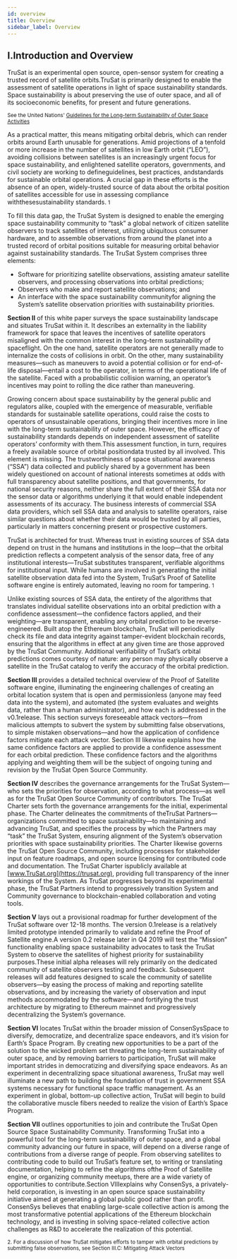 ```yaml
---
id: overview
title: Overview
sidebar_label: Overview
---
```


## I.Introduction and Overview

TruSat is an experimental open source, open-sensor system for creating a trusted record of satellite orbits.TruSat is primarily designed to enable the assessment of satellite operations in light of space sustainability standards. Space sustainability is about preserving the use of outer space, and all of its socioeconomic benefits, for present and future generations.

<small>See the United Nations' [Guidelines for the Long-term Sustainability of Outer Space Activities](https://www.unoosa.org/res/oosadoc/data/documents/2018/aac_1052018crp/aac_1052018crp_20_0_html/AC105_2018_CRP20E.pdf)</small>

As a practical matter, this means mitigating orbital debris, which can render orbits around Earth unusable for generations. Amid projections of a tenfold or more increase in the number of satellites in low Earth orbit (“LEO”), avoiding collisions between satellites is an increasingly urgent focus for space sustainability, and enlightened satellite operators, governments, and civil society are working to defineguidelines, best practices, andstandards for sustainable orbital operations. A crucial gap in these efforts is the absence of an open, widely-trusted source of data about the orbital position of satellites accessible for use in assessing compliance withthesesustainability standards. <small>1</small>

To fill this data gap, the TruSat System is designed to enable the emerging space sustainability community to “task” a global network of citizen satellite observers to track satellites of interest, utilizing ubiquitous consumer hardware, and to assemble observations from around the planet into a trusted record of orbital positions suitable for measuring orbital behavior against sustainability standards. The TruSat System comprises three elements:

- Software for prioritizing satellite observations, assisting amateur satellite observers, and processing observations into orbital predictions;
- Observers who make and report satellite observations; and
- An interface with the space sustainability communityfor aligning the System’s satellite observation priorities with sustainability priorities.

**Section II** of this white paper surveys the space sustainability landscape and situates TruSat within it. It describes an externality in the liability framework for space that leaves the incentives of satellite operators misaligned with the common interest in the long-term sustainability of spaceflight. On the one hand, satellite operators are not generally made to internalize the costs of collisions in orbit. On the other, many sustainability measures—such as maneuvers to avoid a potential collision or for end-of-life disposal—entail a cost to the operator, in terms of the operational life of the satellite. Faced with a probabilistic collision warning, an operator’s incentives may point to rolling the dice rather than maneuvering.

Growing concern about space sustainability by the general public and regulators alike, coupled with the emergence of measurable, verifiable standards for sustainable satellite operations, could raise the costs to operators of unsustainable operations, bringing their incentives more in line with the long-term sustainability of outer space. However, the efficacy of sustainability standards depends on independent assessment of satellite operators’ conformity with them.This assessment function, in turn, requires a freely available source of orbital positiondata trusted by all involved. This element is missing. The trustworthiness of space situational awareness (“SSA”) data collected and publicly shared by a government has been widely questioned on account of national interests sometimes at odds with full transparency about satellite positions, and that governments, for national security reasons, neither share the full extent of their SSA data nor the sensor data or algorithms underlying it that would enable independent assessments of its accuracy. The business interests of commercial SSA data providers, which sell SSA data and analysis to satellite operators, raise similar questions about whether their data would be trusted by all parties, particularly in matters concerning present or prospective customers.

TruSat is architected for trust. Whereas trust in existing sources of SSA data depend on trust in the humans and institutions in the loop—that the orbital prediction reflects a competent analysis of the sensor data, free of any institutional interests—TruSat substitutes transparent, verifiable algorithms for institutional input. While humans are involved in generating the initial satellite observation data fed into the System, TruSat’s Proof of Satellite software engine is entirely automated, leaving no room for tampering. <small>1</small>

Unlike existing sources of SSA data, the entirety of the algorithms that translates individual satellite observations into an orbital prediction with a confidence assessment—the confidence factors applied, and their weighting—are transparent, enabling any orbital prediction to be reverse-engineered. Built atop the Ethereum blockchain, TruSat will periodically check its file and data integrity against tamper-evident blockchain records, ensuring that the algorithms in effect at any given time are those approved by the TruSat Community. Additional verifiability of TruSat’s orbital predictions comes courtesy of nature: any person may physically observe a satellite in the TruSat catalog to verify the accuracy of the orbital prediction.

**Section III** provides a detailed technical overview of the Proof of Satellite software engine, illuminating the engineering challenges of creating an orbital location system that is open and permissionless (anyone may feed data into the system), and automated (the system evaluates and weights data, rather than a human administrator), and how each is addressed in the v0.1release. This section surveys foreseeable attack vectors—from malicious attempts to subvert the system by submitting false observations, to simple mistaken observations—and how the application of confidence factors mitigate each attack vector. Section III likewise explains how the same confidence factors are applied to provide a confidence assessment for each orbital prediction. These confidence factors and the algorithms applying and weighting them will be the subject of ongoing tuning and revision by the TruSat Open Source Community.

**Section IV** describes the governance arrangements for the TruSat System—who sets the priorities for observation, according to what process—as well as for the TruSat Open Source Community of contributors. The TruSat Charter sets forth the governance arrangements for the initial, experimental phase. The Charter delineates the commitments of theTruSat Partners—organizations committed to space sustainability—to maintaining and advancing TruSat, and specifies the process by which the Partners may “task” the TruSat System, ensuring alignment of the System’s observation priorities with space sustainability priorities. The Charter likewise governs the TruSat Open Source Community, including processes for stakeholder input on feature roadmaps, and open source licensing for contributed code and documentation. The TruSat Charter ispublicly available at [www.TruSat.org](https://trusat.org), providing full transparency of the inner workings of the System. As TruSat progresses beyond its experimental phase, the TruSat Partners intend to progressively transition System and Community governance to blockchain-enabled collaboration and voting tools.

**Section V** lays out a provisional roadmap for further development of the TruSat software over 12-18 months. The version 0.1release is a relatively limited prototype intended primarily to validate and refine the Proof of Satellite engine.A version 0.2 release later in Q4 2019 will test the “Mission” functionality enabling space sustainability advocates to task the TruSat System to observe the satellites of highest priority for sustainability purposes.These initial alpha releases will rely primarily on the dedicated community of satellite observers testing and feedback. Subsequent releases will add features designed to scale the community of satellite observers—by easing the process of making and reporting satellite observations, and by increasing the variety of observation and input methods accommodated by the software—and fortifying the trust architecture by migrating to Ethereum mainnet and progressively decentralizing the System’s governance.

**Section VI** locates TruSat within the broader mission of ConsenSysSpace to diversify, democratize, and decentralize space endeavors, and it’s vision for Earth’s Space Program. By creating new opportunities to be a part of the solution to the wicked problem set threating the long-term sustainability of outer space, and by removing barriers to participation, TruSat will make important strides in democratizing and diversifying space endeavors. As an experiment in decentralizing space situational awareness, TruSat may well illuminate a new path to building the foundation of trust in government SSA systems necessary for functional space traffic management. As an experiment in global, bottom-up collective action, TruSat will begin to build the collaborative muscle fibers needed to realize the vision of Earth’s Space Program.

**Section VII** outlines opportunities to join and contribute the TruSat Open Source Space Sustainability Community. Transforming TruSat into a powerful tool for the long-term sustainability of outer space, and a global community advancing our future in space, will depend on a diverse range of contributions from a diverse range of people. From observing satellites to contributing code to build out TruSat’s feature set, to writing or translating documentation, helping to refine the algorithms ofthe Proof of Satellite engine, or organizing community meetups, there are a wide variety of opportunities to contribute.Section VIIIexplains why ConsenSys, a privately-held corporation, is investing in an open source space sustainability initiative aimed at generating a global public good rather than profit. ConsenSys believes that enabling large-scale collective action is among the most transformative potential applications of the Ethereum blockchain technology, and is investing in solving space-related collective action challenges as R&D to accelerate the realization of this potential.

<small>2. For a discussion of how TruSat mitigates efforts to tamper with orbital predictions by submitting false observations, see Section III.C: Mitigating Attack Vectors</small>